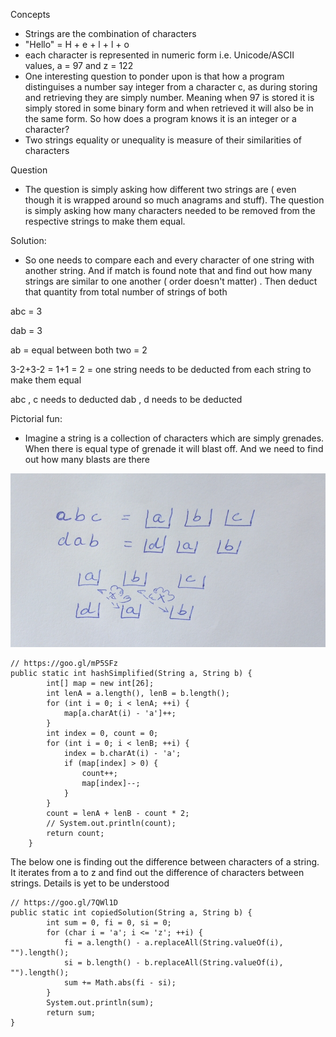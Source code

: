 Concepts

* Strings are the combination of characters
* "Hello" = H + e + l + l + o
* each character is represented in numeric form i.e. Unicode/ASCII values, a = 97 and z = 122
* One interesting question to ponder upon is that how a program distinguises a number say integer from a character c, as during storing and retrieving they are simply number. Meaning when 97 is stored it is simply stored in some binary form and when retrieved it will also be in the same form. So how does a program knows it is an integer or a character?
* Two strings equality or unequality is measure of their similarities of characters

Question

* The question is simply asking how different two strings are ( even though it is wrapped around so much anagrams and stuff). The question is simply asking how many characters needed to be removed from the respective strings to make them equal.

Solution:

* So  one needs to compare each and every character of one string with another string. And if match is found note that and find out how many strings are similar to one another ( order doesn't matter) . Then deduct that quantity from total number of strings of both

abc = 3

dab = 3

ab = equal between both two = 2

3-2+3-2 = 1+1 = 2 = one string needs to be deducted from each string to make them equal 

abc , c needs to deducted
dab , d needs to be deducted


Pictorial fun:

* Imagine a string is a collection of characters which are simply grenades. When there is equal type of grenade it will blast off. And we need to find out how many blasts are there

![StringsAnagram](https://github.com/codingwithlaaptu/hackerrank/blob/master/pics/StringAnagrams.png)

```
// https://goo.gl/mP5SFz
public static int hashSimplified(String a, String b) {
		int[] map = new int[26];
		int lenA = a.length(), lenB = b.length();
		for (int i = 0; i < lenA; ++i) {
			map[a.charAt(i) - 'a']++;
		}
		int index = 0, count = 0;
		for (int i = 0; i < lenB; ++i) {
			index = b.charAt(i) - 'a';
			if (map[index] > 0) {
				count++;
				map[index]--;
			}
		}
		count = lenA + lenB - count * 2;
		// System.out.println(count);
		return count;
	}
```

The below one is finding out the difference between characters of a string. It iterates from a to z and find out the difference of characters between strings. Details is yet to be understood

```
// https://goo.gl/7QWl1D
public static int copiedSolution(String a, String b) {
		int sum = 0, fi = 0, si = 0;
		for (char i = 'a'; i <= 'z'; ++i) {
			fi = a.length() - a.replaceAll(String.valueOf(i), "").length();
			si = b.length() - b.replaceAll(String.valueOf(i), "").length();
			sum += Math.abs(fi - si);
		}
		System.out.println(sum);
		return sum;
}
```

